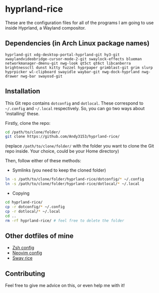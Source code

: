 <!-- vim: set fenc=utf-8 ts=2 sw=0 sts=0 sr et si tw=0 fdm=marker fmr={{{,}}}: -->
# hyprland-rice
These are the configuration files for all of the programs I am going to use inside Hyprland, a Wayland compositor.

## Dependencies (in Arch Linux package names)
`hyprland-git xdg-desktop-portal-hyprland-git hy3-git xwaylandvideobridge-cursor-mode-2-git swaylock-effects blueman networkmanager-dmenu-git nwg-look qt5ct qt6ct libcanberra brightnessctl dunst kitty fuzzel hyprpaper grimblast-git grim slurp hyprpicker wl-clipboard swayidle waybar-git nwg-dock-hyprland nwg-drawer nwg-bar swayosd-git`

## Installation
This Git repo contains `dotconfig` and `dotlocal`. These correspond to `~/.config` and `~/.local` respectively. So, you can go two ways about 'installing' these.

Firstly, clone the repo:
```bash
cd /path/to/clone/folder/
git clone https://github.com/Andy3153/hyprland-rice/
```

(replace `/path/to/clone/folder/` with the folder you want to clone the Git repo inside. Your choice, could be your Home directory)

Then, follow either of these methods:

- Symlinks (you need to keep the cloned folder)
```bash
ln -s /path/to/clone/folder/hyprland-rice/dotconfig/* ~/.config
ln -s /path/to/clone/folder/hyprland-rice/dotlocal/* ~/.local
```

- Copying
```bash
cd hyprland-rice/
cp -r dotconfig/* ~/.config
cp -r dotlocal/* ~/.local
cd ..
rm -rf hyprland-rice/ # feel free to delete the folder
```

## Other dotfiles of mine
- [Zsh config](https://github.com/Andy3153/andy3153-zshrc)
- [Neovim config](https://github.com/Andy3153/andy3153-init.lua)
- [Sway rice](https://github.com/Andy3153/sway-rice)

## Contributing
Feel free to give me advice on this, or even help me with it!
